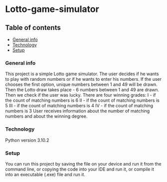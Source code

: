 # Lotto-game-simulator

## Table of contents
* [General info](#general-info)
* [Technology](#technology)
* [Setup](#setup)

### General info
This project is a simple Lotto game simulator.
The user decides if he wants to play with random numbers or if he wants to enter his numbers. If the user chooses the first option, unique numbers between 1 and 49 will be drawn. Then the Lotto draw takes place - 6 numbers between 1 and 49 are drawn. Then we check if the user was lucky.
There are four winning grades:
I - if the count of matching numbers is 6
II - if the count of matching numbers is 5
III - if the count of matching numbers is 4
IV - if the count of matching numbers is 3
User receives information about the number of matching numbers and about the winning degree.

### Technology
Python version 3.10.2

### Setup
You can run this project by saving the file on your device and run it from the command line, or copying the code into your IDE and run it, or compile it into an executable (.exe) file and run it.

